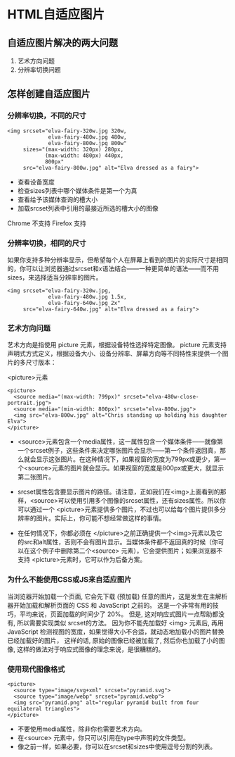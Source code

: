 # HTML自适应图片

## 自适应图片解决的两大问题

1. 艺术方向问题
2. 分辨率切换问题

## 怎样创建自适应图片

### 分辨率切换，不同的尺寸
```
<img srcset="elva-fairy-320w.jpg 320w,
             elva-fairy-480w.jpg 480w,
             elva-fairy-800w.jpg 800w"
     sizes="(max-width: 320px) 280px,
            (max-width: 480px) 440px,
            800px"
     src="elva-fairy-800w.jpg" alt="Elva dressed as a fairy">
```
- 查看设备宽度
- 检查sizes列表中哪个媒体条件是第一个为真
- 查看给予该媒体查询的槽大小
- 加载srcset列表中引用的最接近所选的槽大小的图像

Chrome 不支持
Firefox 支持

### 分辨率切换，相同的尺寸

如果你支持多种分辨率显示，但希望每个人在屏幕上看到的图片的实际尺寸是相同的，你可以让浏览器通过srcset和x语法结合——一种更简单的语法——而不用sizes，来选择适当分辨率的图片。
```
<img srcset="elva-fairy-320w.jpg,
             elva-fairy-480w.jpg 1.5x,
             elva-fairy-640w.jpg 2x"
     src="elva-fairy-640w.jpg" alt="Elva dressed as a fairy">
```

### 艺术方向问题

艺术方向是指使用 picture 元素，根据设备特性选择特定图像。
picture 元素支持声明式方式定义，根据设备大小、设备分辨率、屏幕方向等不同特性来提供一个图片的多尺寸版本：

\<picture\>元素

```
<picture>
  <source media="(max-width: 799px)" srcset="elva-480w-close-portrait.jpg">
  <source media="(min-width: 800px)" srcset="elva-800w.jpg">
  <img src="elva-800w.jpg" alt="Chris standing up holding his daughter Elva">
</picture>
```

- \<source\>元素包含一个media属性，这一属性包含一个媒体条件——就像第一个srcset例子，这些条件来决定哪张图片会显示——第一个条件返回真，那么就会显示这张图片。在这种情况下，如果视窗的宽度为799px或更少，第一个\<source\>元素的图片就会显示。如果视窗的宽度是800px或更大，就显示第二张图片。

- srcset属性包含要显示图片的路径。请注意，正如我们在\<img\>上面看到的那样，\<source\>可以使用引用多个图像的srcset属性，还有sizes属性。所以你可以通过一个 \<picture\>元素提供多个图片，不过也可以给每个图片提供多分辨率的图片。实际上，你可能不想经常做这样的事情。

- 在任何情况下，你都必须在 \</picture\>之前正确提供一个\<img\>元素以及它的src和alt属性，否则不会有图片显示。当媒体条件都不返回真的时候（你可以在这个例子中删除第二个\<source\> 元素），它会提供图片；如果浏览器不支持 \<picture\>元素时，它可以作为后备方案。

### 为什么不能使用CSS或JS来自适应图片

当浏览器开始加载一个页面, 它会先下载 (预加载) 任意的图片，这是发生在主解析器开始加载和解析页面的 CSS 和 JavaScript 之前的。
这是一个非常有用的技巧，平均来说，页面加载的时间少了 20%。
但是, 这对响应式图片一点帮助都没有, 所以需要实现类似 srcset的方法。
因为你不能先加载好 \<img\> 元素后, 再用 JavaScript 检测视图的宽度，如果觉得大小不合适，就动态地加载小的图片替换已经加载好的图片，
这样的话, 原始的图像已经被加载了, 然后你也加载了小的图像, 这样的做法对于响应式图像的理念来说，是很糟糕的。

### 使用现代图像格式

```
<picture>
  <source type="image/svg+xml" srcset="pyramid.svg">
  <source type="image/webp" srcset="pyramid.webp"> 
  <img src="pyramid.png" alt="regular pyramid built from four equilateral triangles">
</picture>
```

- 不要使用media属性，除非你也需要艺术方向。
- 在\<source\> 元素中，你只可以引用在type中声明的文件类型。
- 像之前一样，如果必要，你可以在srcset和sizes中使用逗号分割的列表。